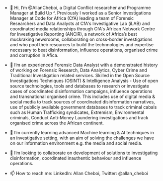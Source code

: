 - 👋 Hi, I’m @AllanCheboi, a Digital Conflict researcher and Programme Manager at Build Up ^. Previously I worked as a Senior Investigations Manager at Code for Africa (CfA) leading a team of Forensic Researchers and Data Analysts at CfA's Investigative Lab (iLAB) and coordinated media relationships through CfA's African Network Centre for Investigative Reporting (ANCIR), a network of Africa’s best muckraking newsrooms, collaborating on cross-border investigations and who pool their resources to build the technnologies and expertise necessary to beat disinformation, influence operations, organised crime and corruption in Afica.

- 👀 I’m an experienced Forensic Data Analyst with a demonstrated history of working on Forensic Research, Data Analytics, Cyber Crime and Traditional Investigation related services. Skilled in the Open Source Investigations Techniques (OSINT) & Intelligence Analysis - Use of open source technologies, tools and databases to research or investigate cases of coordinated disinformation campaigns, influence operations and transnational organised crime. This includes use of digital media & social media to track sources of coordinated disinformation narratives, use of publicly available government databases to track criminal cabals such as Human Trafficking syndicates, Extremism, Environmental criminals, Conduct Anti-Money Laundering investigations and track organised crime across the African continent.

- 🌱 I’m currently learning advanced Machine learning & AI techniques in an investigative setting, with an aim of solving the challenges we have on our information environment e.g. the media and social media.

- 💞️ I’m looking to collaborate on development of solutions to investigating disinformation, coordinated inauthentic behaviour and influence operations.

- 📫 How to reach me: LinkedIn: Allan Cheboi, Twitter: @allan_cheboi

<!---
AllanCheboi/AllanCheboi is a ✨ special ✨ repository because its `README.md` (this file) appears on your GitHub profile.
You can click the Preview link to take a look at your changes.
--->
